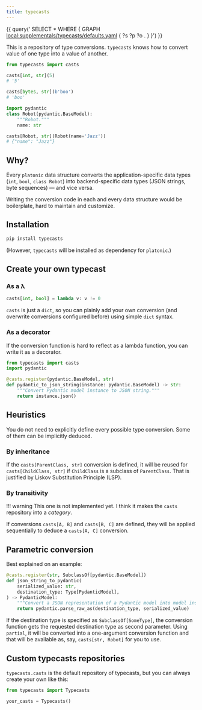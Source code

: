 ```yaml
---
title: typecasts
---
```


{{ query('
  SELECT * WHERE {
    GRAPH <local:supplementals/typecasts/defaults.yaml> {
      ?s ?p ?o .
    }
  }')
}}

This is a repository of type conversions. `typecasts` knows how to convert value of one type into a value of another.

```python
from typecasts import casts

casts[int, str](5)
# '5'

casts[bytes, str](b'boo')
# 'boo'

import pydantic
class Robot(pydantic.BaseModel):
    """Robot."""
    name: str

casts[Robot, str](Robot(name='Jazz'))
# {"name": "Jazz"}
```

## Why?

Every `platonic` data structure converts the application-specific data types (`int`, `bool`, `class Robot`) into backend-specific data types (JSON strings, byte sequences) — and vice versa.

Writing the conversion code in each and every data structure would be boilerplate, hard to maintain and customize.

## Installation

```bash
pip install typecasts
```

(However, `typecasts` will be installed as dependency for `platonic`.)

## Create your own typecast

### As a λ

```python
casts[int, bool] = lambda v: v != 0
```

`casts` is just a `dict`, so you can plainly add your own conversion (and overwrite conversions configured before) using simple `dict` syntax.

### As a decorator

If the conversion function is hard to reflect as a lambda function, you can write it as a decorator.

```python
from typecasts import casts
import pydantic

@casts.register(pydantic.BaseModel, str)
def pydantic_to_json_string(instance: pydantic.BaseModel) -> str:
    """Convert Pydantic model instance to JSON string."""
    return instance.json()
```

## Heuristics

You do not need to explicitly define every possible type conversion. Some of them can be implicitly deduced.

### By inheritance

If the `casts[ParentClass, str]` conversion is defined, it will be reused for `casts[ChildClass, str]` if `ChildClass` is a subclass of `ParentClass`. That is justified by Liskov Substitution Principle (LSP).

### By transitivity

!!! warning
    This one is not implemented yet. I think it makes the `casts` repository into a *category*.

If conversions `casts[A, B]` and `casts[B, C]` are defined, they will be applied sequentially to deduce a `casts[A, C]` conversion.

## Parametric conversion

Best explained on an example:

```python
@casts.register(str, SubclassOf[pydantic.BaseModel])
def json_string_to_pydantic(
    serialized_value: str,
    destination_type: Type[PydanticModel],
) -> PydanticModel:
    """Convert a JSON representation of a Pydantic model into model instance."""
    return pydantic.parse_raw_as(destination_type, serialized_value)
```

If the destination type is specified as `SubclassOf[SomeType]`, the conversion function gets the requested destination type as second parameter. Using `partial`, it will be converted into a one-argument conversion function and that will be available as, say, `casts[str, Robot]` for you to use.

## Custom typecasts repositories

`typecasts.casts` is the default repository of typecasts, but you can always create your own like this:

```python
from typecasts import Typecasts

your_casts = Typecasts()
```
